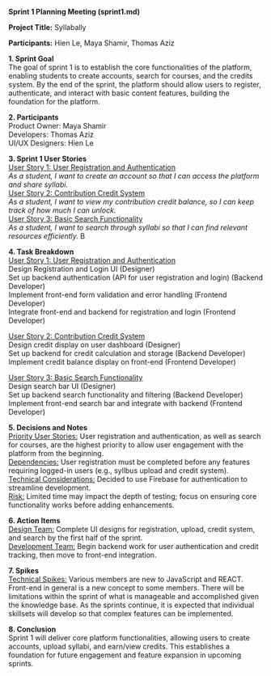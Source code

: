 **Sprint 1 Planning Meeting (sprint1.md)** 

**Project Title:** Syllabally

**Participants:** Hien Le, Maya Shamir, Thomas Aziz

**1.  Sprint Goal** <br>
The goal of sprint 1 is to establish the core functionalities of the platform, enabling students to create accounts, search for courses, and the credits system. By the end of the sprint, the platform should allow users to register, authenticate, and interact with basic content features, building the foundation for the platform.

**2. Participants** <br>
Product Owner: Maya Shamir <br>
Developers: Thomas Aziz <br>
UI/UX Designers: Hien Le 

**3. Sprint 1 User Stories** <br>
<ins>User Story 1: User Registration and Authentication</ins> <br>
*As a student, I want to create an account so that I can access the platform and share syllabi.* <br>
<ins>User Story 2: Contribution Credit System</ins> <br>
*As a student, I want to view my contribution credit balance, so I can keep track of how much I can unlock.* <br>
<ins>User Story 3: Basic Search Functionality</ins> <br>
*As a student, I want to search through syllabi so that I can find relevant resources efficiently.* B

**4. Task Breakdown** <br>
<ins>User Story 1: User Registration and Authentication</ins> <br>
Design Registration and Login UI  (Designer) <br>
Set up backend authentication (API for user registration and login) (Backend Developer) <br>
Implement front-end form validation and error handling  (Frontend Developer) <br>
Integrate front-end and backend for registration and login (Frontend Developer) <br>

<ins>User Story 2: Contribution Credit System</ins> <br>
Design credit display on user dashboard (Designer) <br>
Set up backend for credit calculation and storage (Backend Developer) <br>
Implement credit balance display on front-end (Frontend Developer) <br>

<ins>User Story 3: Basic Search Functionality</ins> <br>
Design search bar UI (Designer) <br>
Set up backend search functionality and filtering (Backend Developer) <br>
Implement front-end search bar and integrate with backend (Frontend Developer) <br>

**5. Decisions and Notes** <br>
<ins>Priority User Stories:</ins> User registration and authentication, as well as search for courses, are the highest priority to allow user engagement with the platform from the beginning. <br>
<ins>Dependencies:</ins> User registration must be completed before any features requiring logged-in users (e.g., syllbus upload and credit system). <br>
<ins>Technical Considerations:</ins> Decided to use Firebase for authentication to streamline development. <br>
<ins>Risk:</ins> Limited time may impact the depth of testing; focus on ensuring core functionality works before adding enhancements. <br>

**6. Action Items** <br>
<ins>Design Team:</ins> Complete UI designs for registration, upload, credit system, and search by the first half of the sprint. <br>
<ins>Development Team:</ins> Begin backend work for user authentication and credit tracking, then move to front-end integration. <br>

**7. Spikes** <br>
<ins>Technical Spikes:</ins> Various members are new to JavaScript and REACT. Front-end in general is a new concept to some members. There will be limitations within the sprint of what is manageable and accomplished given the knowledge base. As the sprints continue, it is expected that individual skillsets will develop so that complex features can be implemented. <br>

**8. Conclusion** <br>
Sprint 1 will deliver core platform functionalities, allowing users to create accounts, upload syllabi, and earn/view credits. This establishes a foundation for future engagement and feature expansion in upcoming sprints.

